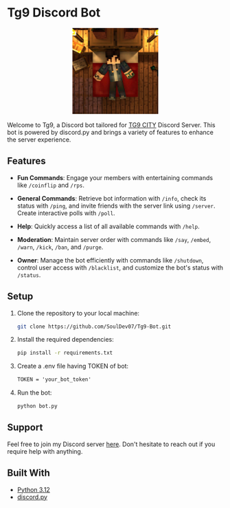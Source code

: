 # Tg9 Discord Bot

<div align="center">
  <img src="./assets/bot_icon.png" alt="Tg9 Discord Bot" width="200">
</div>

Welcome to Tg9, a Discord bot tailored for [TG9 CITY](https://discord.gg/dq6mrR433w) Discord Server. This bot is powered by discord.py and brings a variety of features to enhance the server experience.

## Features

- **Fun Commands**: Engage your members with entertaining commands like `/coinflip` and `/rps`.

- **General Commands**: Retrieve bot information with `/info`, check its status with `/ping`, and invite friends with the server link using `/server`. Create interactive polls with `/poll`.

- **Help**: Quickly access a list of all available commands with `/help`.

- **Moderation**: Maintain server order with commands like `/say`, `/embed`, `/warn`, `/kick`, `/ban`, and `/purge`.

- **Owner**: Manage the bot efficiently with commands like `/shutdown`, control user access with `/blacklist`, and customize the bot's status with `/status`.

## Setup

1. Clone the repository to your local machine:
    ```bash
    git clone https://github.com/SoulDev07/Tg9-Bot.git
    ```

2. Install the required dependencies:

    ```bash
    pip install -r requirements.txt
    ```

3. Create a .env file having TOKEN of bot:
    ```markdown 
    TOKEN = 'your_bot_token'
    ```

4. Run the bot:

    ```bash
    python bot.py
    ```

## Support

Feel free to join my Discord server [here](https://discord.gg/dq6mrR433w). Don't hesitate to reach out if you require help with anything.

## Built With

* [Python 3.12](https://www.python.org/)
* [discord.py](https://github.com/Rapptz/discord.py)
